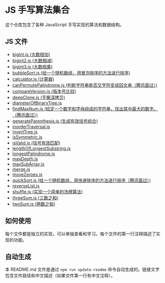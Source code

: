 # JS 手写算法集合

这个仓库包含了各种 JavaScript 手写实现的算法和数据结构。

## JS 文件

- [bigInt.js (大数相加)](./JSHA/bigInt.js)
- [bigint2.js (大数相减)](./JSHA/bigint2.js)
- [bigint3.js (大数相乘)](./JSHA/bigint3.js)
- [bubbleSort.js (给一个随机数组，用冒泡排序的方法进行排序)](./JSHA/bubbleSort.js)
- [calculator.js (计算器)](./JSHA/calculator.js)
- [canPermutePalindrome.js (判断字符串能否交字符变成回文串（腾讯面过）)](./JSHA/canPermutePalindrome.js)
- [compareVersion.js (版本号比较)](./JSHA/compareVersion.js)
- [deepClone.js (手撕深拷贝)](./JSHA/deepClone.js)
- [diameterOfBinaryTree.js](./JSHA/diameterOfBinaryTree.js)
- [findMaxNum.js (给定一个数字和字母组成的字符串，找出其中最大的数字。（腾讯面过）)](./JSHA/findMaxNum.js)
- [generateParenthesis.js (生成有效括号组合)](./JSHA/generateParenthesis.js)
- [inorderTraversal.js](./JSHA/inorderTraversal.js)
- [invertTree.js](./JSHA/invertTree.js)
- [isSymmetric.js](./JSHA/isSymmetric.js)
- [isValid.js (括号有效匹配)](./JSHA/isValid.js)
- [lengthOfLongestSubstring.js](./JSHA/lengthOfLongestSubstring.js)
- [longestPalindrome.js](./JSHA/longestPalindrome.js)
- [maxDepth.js](./JSHA/maxDepth.js)
- [maxSubArray.js](./JSHA/maxSubArray.js)
- [merge.js](./JSHA/merge.js)
- [moveZeroes.js](./JSHA/moveZeroes.js)
- [quickSort.js (给一个随机数组，用快速排序的方法进行排序（腾讯面过）)](./JSHA/quickSort.js)
- [reverseList.js](./JSHA/reverseList.js)
- [shuffle.js (实现一个简单的洗牌算法)](./JSHA/shuffle.js)
- [threeSum.js (三数之和)](./JSHA/threeSum.js)
- [twoSum.js (两数之和)](./JSHA/twoSum.js)

## 如何使用

每个文件都是独立的实现，可以单独查看和学习。每个文件的第一行注释描述了实现的功能。

## 自动生成

本 README.md 文件是通过 `npm run update-readme` 命令自动生成的。链接文字包含文件路径和中文描述（如果文件第一行有中文注释）。
